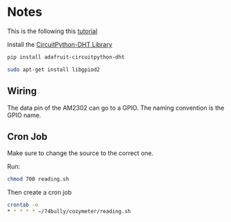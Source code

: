 # Notes

This is the following this [tutorial](https://learn.adafruit.com/dht-humidity-sensing-on-raspberry-pi-with-gdocs-logging/python-setup)

Install the [CircuitPython-DHT Library](https://github.com/adafruit/Adafruit_CircuitPython_DHT)

```bash
pip install adafruit-circuitpython-dht
```

```bash
sudo apt-get install libgpiod2
```

## Wiring

The data pin of the AM2302 can go to a GPIO. The naming convention is the GPIO name.

## Cron Job

Make sure to change the source to the correct one.

Run:

```bash
chmod 700 reading.sh
```

Then create a cron job

```bash
crontab -e
* * * * * ~/74bully/cozymeter/reading.sh
```
